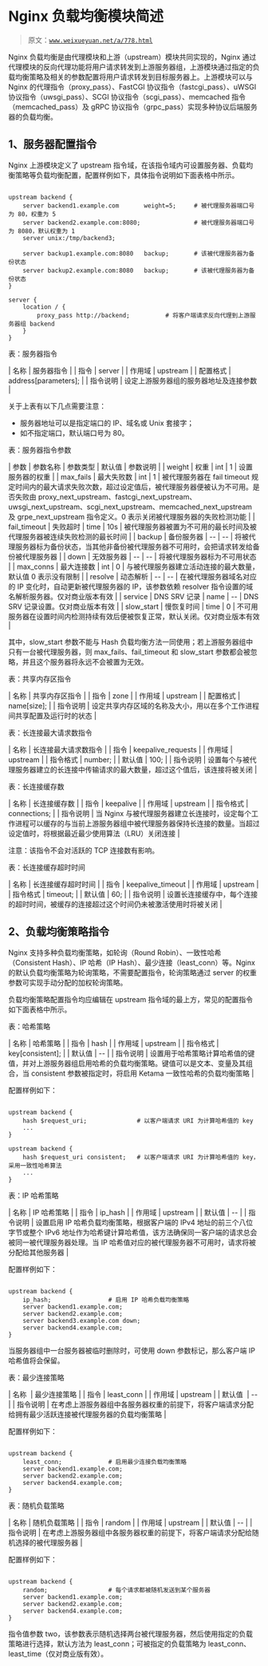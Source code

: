 # Nginx 负载均衡模块简述

> 原文：[`www.weixueyuan.net/a/778.html`](http://www.weixueyuan.net/a/778.html)

Nginx 负载均衡是由代理模块和上游（upstream）模块共同实现的，Nginx 通过代理模块的反向代理功能将用户请求转发到上游服务器组，上游模块通过指定的负载均衡策略及相关的参数配置将用户请求转发到目标服务器上。上游模块可以与 Nginx 的代理指令（proxy_pass）、FastCGI 协议指令（fastcgi_pass）、uWSGI 协议指令（uwsgi_pass）、SCGI 协议指令（scgi_pass）、memcached 指令（memcached_pass）及 gRPC 协议指令（grpc_pass）实现多种协议后端服务器的负载均衡。

## 1、服务器配置指令

Nginx 上游模块定义了 upstream 指令域，在该指令域内可设置服务器、负载均衡策略等负载均衡配置，配置样例如下，具体指令说明如下面表格中所示。

```

upstream backend {
    server backend1.example.com       weight=5;     # 被代理服务器端口号为 80，权重为 5
    server backend2.example.com:8080;               # 被代理服务器端口号为 8080，默认权重为 1
    server unix:/tmp/backend3;

    server backup1.example.com:8080   backup;       # 该被代理服务器为备份状态
    server backup2.example.com:8080   backup;       # 该被代理服务器为备份状态
}

server {
    location / {
        proxy_pass http://backend;          # 将客户端请求反向代理到上游服务器组 backend
    }
}
```

表：服务器指令

| 名称 | 服务器指令 |
| 指令 | server |
| 作用域 | upstream |
| 配置格式 | address[parameters]; |
| 指令说明 | 设定上游服务器组的服务器地址及连接参数 |

关于上表有以下几点需要注意：

*   服务器地址可以是指定端口的 IP、域名或 Unix 套接字；
*   如不指定端口，默认端口号为 80。

表：服务器指令参数

| 参数 | 参数名称 | 参数类型 | 默认值 | 参数说明 |
| weight | 权重 | int | 1 | 设置服务器的权重 |
| max_fails | 最大失败数 | int | 1 | 被代理服务器在 fail timeout 规定时间内的最大请求失败次数，超过设定值后，被代理服务器便被认为不可用。是否失败由 proxy_next_upstream、fastcgi_next_upstream、uwsgi_next_upstream、scgi_next_upstream、memcached_next_upstream 及 grpe_next_upstream 指令定义。0 表示关闭被代理服务器的失败检测功能 |
| fail_timeout | 失败超时 | time | 10s | 被代理服务器被置为不可用的最长时间及被代理服务器被连续失败检测的最长时间 |
| backup | 备份服务器 | -- | -- | 将被代理服务器标为备份状态，当其他非备份被代理服务器不可用时，会把请求转发给备份被代理服务器 |
| down | 无效服务器 | -- | -- | 将被代理服务器标为不可用状态 |
| max_conns | 最大连接数 | int | 0 | 与被代理服务器建立活动连接的最大数量，默认值 0 表示没有限制 |
| resolve | 动态解析 | -- | -- | 在被代理服务器域名对应的 IP 变化时，自动更新被代理服务器的 IP，该参数依赖 resolver 指令设置的域名解析服务器。仅对商业版本有效 |
| service | DNS SRV 记录 | name | -- | DNS SRV 记录设置。仅对商业版本有效 |
| slow_start | 慢恢复时间 | time | 0 | 不可用服务器在设置时间内检测持续有效后便被恢复正常，默认关闭。仅对商业版本有效 |

其中，slow_start 参数不能与 Hash 负载均衡方法一同使用；若上游服务器组中只有一台被代理服务器，则 max_fails、fail_timeout 和 slow_start 参数都会被忽略，并且这个服务器将永远不会被置为无效。

表：共享内存区指令

| 名称 | 共享内存区指令 |
| 指令 | zone |
| 作用域 | upstream |
| 配置格式 | name[size]; |
| 指令说明 | 设定共享内存区域的名称及大小，用以在多个工作进程间共享配置及运行时的状态 |

表：长连接最大请求数指令

| 名称 | 长连接最大请求数指令 |
| 指令 | keepalive_requests |
| 作用域 | upstream |
| 指令格式 | number; |
| 默认值 | 100; |
| 指令说明 | 设置每个与被代理服务器建立的长连接中传输请求的最大数量，超过这个值后，该连接将被关闭 |

表：长连接缓存数

| 名称 | 长连接缓存数 |
| 指令 | keepalive |
| 作用域 | upstream |
| 指令格式 | connections; |
| 指令说明 | 当 Nginx 与被代理服务器建立长连接时，设定每个工作进程可以缓存的与当前上游服务器组中被代理服务器保持长连接的数量。当超过设定值时，将根据最近最少使用算法（LRU）关闭连接 |

注意：该指令不会对活跃的 TCP 连接数有影响。

表：长连接缓存超时时间

| 名称 | 长连接缓存超时时间 |
| 指令 | keepalive_timeout |
| 作用域 | upstream |
| 指令格式 | timeout; |
| 默认值 | 60; |
| 指令说明 | 设置长连接缓存中，每个连接的超时时间，被缓存的连接超过这个时间仍未被激活使用时将被关闭 |

## 2、负载均衡策略指令

Nginx 支持多种负载均衡策略，如轮询（Round Robin）、一致性哈希（Consistent Hash）、IP 哈希（IP Hash）、最少连接（least_conn）等。Nginx 的默认负载均衡策略为轮询策略，不需要配置指令，轮询策略通过 server 的权重参数可实现手动分配的加权轮询策略。

负载均衡策略配置指令均应编辑在 upstream 指令域的最上方，常见的配置指令如下面表格中所示。

表：哈希策略

| 名称 | 哈希策略 |
| 指令 | hash |
| 作用域 | upstream |
| 指令格式 | key[consistent]; |
| 默认值 | -- |
| 指令说明 | 设置用于哈希策略计算哈希值的键值，并对上游服务器组启用哈希的负载均衡策略。键值可以是文本、变量及其组合，当 consistent 参数被指定时，将启用 Ketama 一致性哈希的负载均衡策略 |

配置样例如下：

```

upstream backend {
    hash $request_uri;              # 以客户端请求 URI 为计算哈希值的 key
    ...
}

upstream backend {
    hash $request_uri consistent;   # 以客户端请求 URI 为计算哈希值的 key，采用一致性哈希算法
    ...
}
```

表：IP 哈希策略

| 名称 | IP 哈希策略 |
| 指令 | ip_hash |
| 作用域 | upstream |
| 默认值 | -- |
| 指令说明 | 设置启用 IP 哈希负载均衡策略，根据客户端的 IPv4 地址的前三个八位字节或整个 IPv6 地址作为哈希键计算哈希值，该方法确保同一客户端的请求总会被同一被代理服务器处理。当 IP 哈希值对应的被代理服务器不可用时，请求将被分配给其他服务器 |

配置样例如下：

```

upstream backend {
    ip_hash;                # 启用 IP 哈希负载均衡策略
    server backend1.example.com;
    server backend2.example.com;
    server backend3.example.com down;
    server backend4.example.com;
}
```

当服务器组中一台服务器被临时删除时，可使用 down 参数标记，那么客户端 IP 哈希值将会保留。

表：最少连接策略

| 名称  | 最少连接策略 |
| 指令 | least_conn |
| 作用域 | upstream |
| 默认值  | -- |
| 指令说明 | 在考虑上游服务器组中各服务器权重的前提下，将客户端请求分配给拥有最少活跃连接被代理服务器的负载均衡策略 |

配置样例如下：

```

upstream backend {
    least_conn;             # 启用最少连接负载均衡策略
    server backend1.example.com;
    server backend2.example.com;
    server backend4.example.com;
}
```

表：随机负载策略

| 名称 | 随机负载策略 |
| 指令 | random |
| 作用域 | upstream |
| 默认值 | -- |
| 指令说明 | 在考虑上游服务器组中各服务器权重的前提下，将客户端请求分配给随机选择的被代理服务器 |

配置样例如下：

```

upstream backend {
    random;                 # 每个请求都被随机发送到某个服务器
    server backend1.example.com;
    server backend2.example.com;
    server backend4.example.com;
}
```

指令值参数 two，该参数表示随机选择两台被代理服务器，然后使用指定的负载策略进行选择，默认方法为 least_conn；可被指定的负载策略为 least_conn、least_time（仅对商业版有效）。